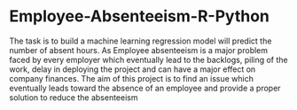 # Employee-Absenteeism-R-Python
The task is to build a machine learning regression model will predict the number of absent hours. As Employee absenteeism is a major problem faced by every employer which eventually lead to the backlogs, piling of the work, delay in deploying the project and can have a major effect on company finances. The aim of this project is to find an issue which eventually leads toward the absence of an employee and provide a proper solution to reduce the absenteeism
#
